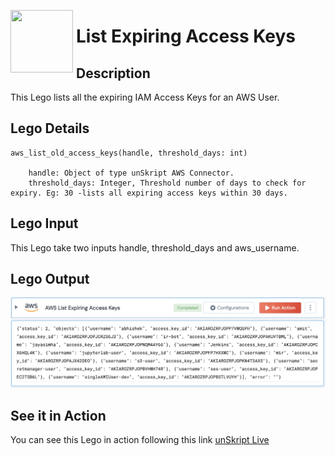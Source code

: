 [<img align="left" src="https://unskript.com/assets/favicon.png" width="100" height="100" style="padding-right: 5px">](https://unskript.com/assets/favicon.png) 
<h1>List Expiring Access Keys</h1>

## Description
This Lego lists all the expiring IAM Access Keys for an AWS User.


## Lego Details

    aws_list_old_access_keys(handle, threshold_days: int)

        handle: Object of type unSkript AWS Connector.
        threshold_days: Integer, Threshold number of days to check for expiry. Eg: 30 -lists all expiring access keys within 30 days.

## Lego Input
This Lego take two inputs handle, threshold_days and aws_username.

## Lego Output
<img src="./1.png">


## See it in Action

You can see this Lego in action following this link [unSkript Live](https://us.app.unskript.io)